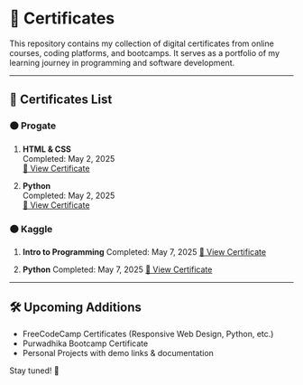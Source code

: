 # 📜 Certificates

This repository contains my collection of digital certificates from online courses, coding platforms, and bootcamps. It serves as a portfolio of my learning journey in programming and software development.

---

## 📌 Certificates List

### 🟠 Progate

1. **HTML & CSS**  
   Completed: May 2, 2025  
   [🔗 View Certificate](https://progate.com/course_certificate/bfedced8svm53a)  

2. **Python**  
   Completed: May 2, 2025  
   [🔗 View Certificate](https://progate.com/course_certificate/7c03e1a3svn5rf)

### 🟠 Kaggle

1. **Intro to Programming**
   Completed: May 7, 2025
   [🔗 View Certificate](https://www.kaggle.com/certification/badges/bonifasiussinurat/30)

2. **Python**
   Completed: May 7, 2025
   [🔗 View Certificate](https://www.kaggle.com/learn/certification/bonifasiussinurat/python)


---

## 🛠️ Upcoming Additions

- FreeCodeCamp Certificates (Responsive Web Design, Python, etc.)
- Purwadhika Bootcamp Certificate
- Personal Projects with demo links & documentation

Stay tuned! 🚀

